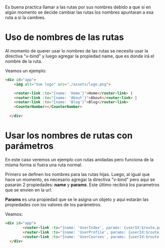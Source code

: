 Es buena practica llamar a las rutas por sus nombres debido a que si en algún momento se decide cambiar las rutas los nombres apuntaran a esa ruta a si la cambies.

# Uso de nombres de las rutas
Al momento de querer usar lo nombres de las rutas se necesita usar la directiva "v-bind" y luego agregar la propiedad name, que es donde irá el nombre de la ruta.

Veamos un ejemplo:
```HTML
<div id="app">
    <img alt="Vue logo" src="./assets/logo.png">

    <router-link :to="{name: 'Home'}">Home</router-link> |
    <router-link :to="{name: 'About'}">About</router-link> |
    <router-link :to="{name: 'Blog'}">Blog</router-link>
    <CounterNumber></CounterNumber>
    
  </div>
```

# Usar los nombres de rutas con parámetros

En este caso veremos un ejemplo con rutas anidadas pero funciona de la misma forma si fuera una ruta normal.

Primero se definen los nombres para las rutas hijas. Luego, al igual que hace un momento, es necesario agregar la directiva "v-bind" pero aqui se pasarán 2 propiedades: **name** y **params**. Este último recibirá los parametros que se envíen en la url.

**Params** es una propiedad que se le asigna un objeto y aqui estarán las propiedades con los valores de los parámetros.

Veamos: 
```HTML
<div id="app">
        <router-link :to="{name: 'UserIndex', params: {userId:$route.params.userId}}">Index</router-link> |
        <router-link :to="{name: 'UserProfile', params: {userId:$route.params.userId}}">Perfil</router-link> |
        <router-link :to="{name: 'UserCourses', params: {userId:$route.params.userId}}">Cursos</router-link>  
  </div>
```
